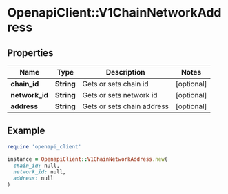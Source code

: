 # OpenapiClient::V1ChainNetworkAddress

## Properties

| Name | Type | Description | Notes |
| ---- | ---- | ----------- | ----- |
| **chain_id** | **String** | Gets or sets chain id | [optional] |
| **network_id** | **String** | Gets or sets network id | [optional] |
| **address** | **String** | Gets or sets chain address | [optional] |

## Example

```ruby
require 'openapi_client'

instance = OpenapiClient::V1ChainNetworkAddress.new(
  chain_id: null,
  network_id: null,
  address: null
)
```

